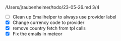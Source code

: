 /Users/jraubenheimer/todo/23-05-26.md
3/4
- [ ] Clean up Emailhelper to always use provider label
- [x] Change currency code to provider
- [x] remove country fetch from tpl calls
- [x] Fix the emails in meteor
